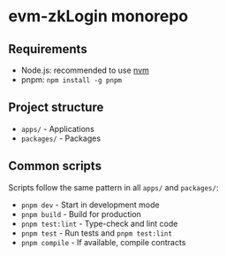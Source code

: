 # evm-zkLogin monorepo

## Requirements

- Node.js: recommended to use [nvm](https://github.com/nvm-sh/nvm?tab=readme-ov-file#installing-and-updating)
- pnpm: `npm install -g pnpm`

## Project structure

- `apps/` - Applications
- `packages/` - Packages

## Common scripts

Scripts follow the same pattern in all `apps/` and `packages/`:

- `pnpm dev` - Start in development mode
- `pnpm build` - Build for production
- `pnpm test:lint` - Type-check and lint code
- `pnpm test` - Run tests and `pnpm test:lint`
- `pnpm compile` - If available, compile contracts
